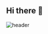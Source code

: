 ## Hi there 👋


![header](https://capsule-render.vercel.app/api?type=waving&color=auto&height=300&section=header&text=Welcome!&fontSize=90)

<!--
**jiminxchris/jiminxchris** is a ✨ _special_ ✨ repository because its `README.md` (this file) appears on your GitHub profile.

Here are some ideas to get you started:

- 🔭 I’m currently working on ...
- 🌱 I’m currently learning ...
- 👯 I’m looking to collaborate on ...
- 🤔 I’m looking for help with ...
- 💬 Ask me about ...
- 📫 How to reach me: ...
- 😄 Pronouns: ...
- ⚡ Fun fact: ...
-->

